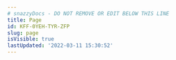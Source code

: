 ```yaml
---
# snazzyDocs - DO NOT REMOVE OR EDIT BELOW THIS LINE
title: Page
id: KFF-0YEH-TYR-ZFP
slug: page
isVisible: true
lastUpdated: '2022-03-11 15:30:52'
---
```

